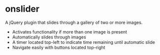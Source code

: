 onslider
========

A jQuery plugin that slides through a gallery of two or more images.

- Activates functionality if more than one image is present
- Automatically slides through images
- A timer located top-left to indicate time remaining until automatic slide
- Navigate easily with buttons located top-right

